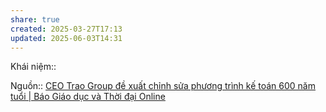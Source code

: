 ```yaml
---
share: true
created: 2025-03-27T17:13
updated: 2025-06-03T14:31
---
```

Khái niệm:: 

Nguồn:: [CEO Trao Group đề xuất chỉnh sửa phương trình kế toán 600 năm tuổi \| Báo Giáo dục và Thời đại Online](https://giaoducthoidai.vn/ceo-trao-group-de-xuat-chinh-sua-phuong-trinh-ke-toan-600-nam-tuoi-post733364.html)